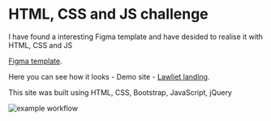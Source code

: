 
# HTML, CSS and JS challenge

I have found a interesting Figma template and have desided to realise it with HTML, CSS and JS

[Figma template](https://www.figma.com/file/UDhNYLmPfQRLU8gbelhejv/Lawyer-Landing-Page---Lawliet-(Community)).

Here you can see how it looks - Demo site - [Lawliet landing](https://lawliet.surge.sh/).

This site was built using HTML, CSS, Bootstrap, JavaScript, jQuery

![example workflow](https://github.com/anfisabreus/lawliet/workflows/Lint%20Code%20Base/badge.svg)